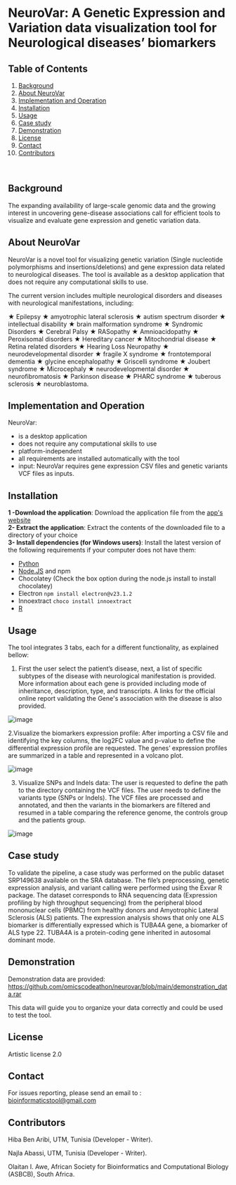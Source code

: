 # NeuroVar: A Genetic Expression and Variation data visualization tool for Neurological diseases’ biomarkers

## Table of Contents
1. [Background](#Background)
2. [About NeuroVar](#About-NeuroVar)
3. [Implementation and  Operation](#Implementation-and-Operation)
4. [Installation](#Installation)
5. [Usage](#Usage)
6. [Case study](#Case-study)
7. [Demonstration](#Demonstration)
8. [License](#License)
9. [Contact](#Contact)
10. [Contributors](#Contributors)
<br>

## Background

The expanding availability of large-scale genomic data and the growing interest in uncovering gene-disease associations call for efficient tools to visualize and evaluate gene expression and genetic variation data.  

## About NeuroVar
NeuroVar is a novel tool for visualizing genetic variation (Single nucleotide polymorphisms and insertions/deletions) and gene expression data related to neurological diseases. The tool is available as a desktop application that does not require any computational skills to use.

The current version includes multiple neurological disorders  and diseases with neurological manifestations, including:

★	Epilepsy   ★	amyotrophic lateral sclerosis  ★	autism spectrum disorder   ★	intellectual disability  ★	brain malformation syndrome  ★	Syndromic Disorders   ★	Cerebral Palsy   ★	RASopathy    ★	Amnioacidopathy   ★	Peroxisomal disorders   ★	Hereditary cancer   ★	Mitochondrial disease   ★	Retina related disorders  ★	Hearing Loss Neuropathy   ★	neurodevelopmental disorder   ★	fragile X syndrome  ★	frontotemporal dementia   ★	glycine encephalopathy   ★	Griscelli syndrome   ★	Joubert syndrome    ★	Microcephaly   ★	neurodevelopmental disorder   ★	neurofibromatosis   ★	Parkinson disease   ★	PHARC syndrome    ★	tuberous sclerosis  ★	neuroblastoma.


## Implementation and  Operation

NeuroVar:

- is a desktop application
- does not require any computational skills to use
- platform-independent
- all requirements are installed automatically with the tool
- input:  NeuroVar requires gene expression CSV files and genetic variants VCF files as inputs.

## Installation

**1 -Download the application**: Download the application file from the [app's website](https://sites.google.com/view/neurovar)                                                           
**2- Extract the application**: Extract the contents of the downloaded file to a directory of your choice                                                                     
**3- Install dependencies (for Windows users)**: Install the latest version of the following requirements if your computer does not have them:         

- [Python](https://www.python.org/downloads/windows/)
- [Node.JS](https://nodejs.org/en/download) and npm
- Chocolatey (Check the box option during the node.js install to install chocolatey)
- Electron `npm install electron@v23.1.2`
- Innoextract `choco install innoextract`
- [R](https://cran.r-project.org/bin/windows/base/)


## Usage

The tool integrates 3 tabs, each for a different functionality,  as explained bellow:

1. First the user select the patient’s disease, next, a list of specific subtypes of the disease with neurological manifestation is provided. More information about each gene is provided including mode of inheritance, description, type, and transcripts. A links for the official online report validating the Gene's association with the disease is also provided.

![image](https://user-images.githubusercontent.com/73958439/232723944-8e5e658e-bbe5-40e7-92d7-f855ae0400aa.png)


2.Visualize the biomarkers expression profile:
After importing a CSV file and identifying the key columns, the log2FC value and p-value to define the differential expression profile are requested. The genes’ expression profiles are summarized in a table and represented in a volcano plot.

![image](https://user-images.githubusercontent.com/73958439/232724064-e2803d44-4381-408e-b0b7-0a9553b8a16b.png)


3. Visualize SNPs and Indels data:
The user is requested to define the path to the directory containing the VCF files. The user needs to define the variants type (SNPs or Indels). The VCF files are processed and annotated, and then the variants in the biomarkers are filtered and resumed in a table comparing the reference genome, the controls group and the patients group.

![image](https://user-images.githubusercontent.com/73958439/232724156-3bd91417-89ec-4d1e-a56e-953836a0256b.png)

## Case study

To validate the pipeline, a case study was performed on the public dataset SRP149638 available on the SRA database. The file’s preprocessing, genetic expression analysis, and variant calling were performed using the Exvar R package.
The dataset corresponds to RNA sequencing data (Expression profiling by high throughput sequencing) from the peripheral blood mononuclear cells (PBMC) from healthy donors and Amyotrophic Lateral Sclerosis (ALS) patients.
The expression analysis shows that only one ALS biomarker is differentially expressed which is TUBA4A gene, a biomarker of ALS type 22. TUBA4A is a protein-coding gene inherited in autosomal dominant mode.

## Demonstration

Demonstration data are provided: https://github.com/omicscodeathon/neurovar/blob/main/demonstration_data.rar

This data will guide you to organize your data correctly and could be used to test the tool.


## License

Artistic license 2.0

## Contact

For issues reporting, please send an email to : bioinformaticstool@gmail.com

## Contributors

Hiba Ben Aribi, UTM, Tunisia  (Developer - Writer).

Najla Abassi, UTM, Tunisia  (Developer - Writer).

Olaitan I. Awe, African Society for Bioinformatics and Computational Biology (ASBCB), South Africa.
